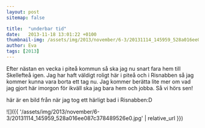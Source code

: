 ```yaml
---
layout: post
sitemap: false

title:  "underbar tid"
date:   2013-11-18 13:01:22 +0100
thumbnail-img: /assets/img/2013/november/6-3/20131114_145959_528a016ee087c378489526e0.jpg
author: Eva
tags: [2013]
---
```


Efter nästan en vecka i piteå kommun så ska jag nu snart fara hem till Skellefteå igen.  Jag har haft väldigt roligt här i piteå och i Risnabben så jag kommer kunna vara borta ett tag nu. Jag kommer berätta lite mer om vad jag gjort här imorgon för ikväll ska jag bara hem och jobba. Så vi hörs sen! 

här är en bild från när jag tog ett härligt bad i Risnabben:D

![]({{ '/assets/img/2013/november/6-3/20131114_145959_528a016ee087c378489526e0.jpg'  | relative_url }})

